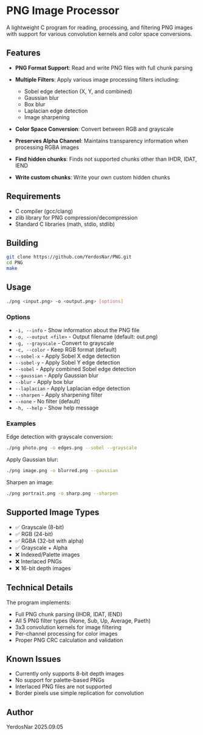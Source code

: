 # PNG Image Processor

A lightweight C program for reading, processing, and filtering PNG images with support for various convolution kernels and color space conversions.

## Features

- **PNG Format Support**: Read and write PNG files with full chunk parsing
- **Multiple Filters**: Apply various image processing filters including:
  - Sobel edge detection (X, Y, and combined)
  - Gaussian blur
  - Box blur
  - Laplacian edge detection
  - Image sharpening
- **Color Space Conversion**: Convert between RGB and grayscale
- **Preserves Alpha Channel**: Maintains transparency information when processing RGBA images

- **Find hidden chunks**: Finds not supported chunks other than IHDR, IDAT, IEND
- **Write custom chunks**: Write your own custom hidden chunks

## Requirements

- C compiler (gcc/clang)
- zlib library for PNG compression/decompression
- Standard C libraries (math, stdio, stdlib)

## Building

```bash
git clone https://github.com/YerdosNar/PNG.git
cd PNG
make
```

## Usage

```bash
./png <input.png> -o <output.png> [options]
```

### Options

- `-i, --info` - Show information about the PNG file
- `-o, --output <file>` - Output filename (default: out.png)
- `-g, --grayscale` - Convert to grayscale
- `-c, --color` - Keep RGB format (default)
- `--sobel-x` - Apply Sobel X edge detection
- `--sobel-y` - Apply Sobel Y edge detection
- `--sobel` - Apply combined Sobel edge detection
- `--gaussian` - Apply Gaussian blur
- `--blur` - Apply box blur
- `--laplacian` - Apply Laplacian edge detection
- `--sharpen` - Apply sharpening filter
- `--none` - No filter (default)
- `-h, --help` - Show help message

### Examples

Edge detection with grayscale conversion:
```bash
./png photo.png -o edges.png --sobel --grayscale
```

Apply Gaussian blur:
```bash
./png image.png -o blurred.png --gaussian
```

Sharpen an image:
```bash
./png portrait.png -o sharp.png --sharpen
```

## Supported Image Types

- ✅ Grayscale (8-bit)
- ✅ RGB (24-bit)
- ✅ RGBA (32-bit with alpha)
- ✅ Grayscale + Alpha
- ❌ Indexed/Palette images
- ❌ Interlaced PNGs
- ❌ 16-bit depth images

## Technical Details

The program implements:
- Full PNG chunk parsing (IHDR, IDAT, IEND)
- All 5 PNG filter types (None, Sub, Up, Average, Paeth)
- 3x3 convolution kernels for image filtering
- Per-channel processing for color images
- Proper PNG CRC calculation and validation

## Known Issues

- Currently only supports 8-bit depth images
- No support for palette-based PNGs
- Interlaced PNG files are not supported
- Border pixels use simple replication for convolution


## Author

YerdosNar 2025.09.05
